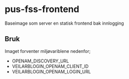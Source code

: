 # pus-fss-frontend
Baseimage som server en statisk frontend bak innlogging

## Bruk
Imaget forventer miljøvariblene nedenfor;
- OPENAM_DISCOVERY_URL 
- VEILARBLOGIN_OPENAM_CLIENT_ID
- VEILARBLOGIN_OPENAM_LOGIN_URL
